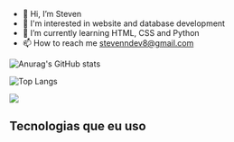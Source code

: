 - 👋 Hi, I’m Steven
- 👀 I'm interested in website and database development
- 🌱 I’m currently learning HTML, CSS and Python
- 📫 How to reach me stevenndev8@gmail.com

![Anurag's GitHub stats](https://github-readme-stats.vercel.app/api?username=steven-dev8&show_icons=true&theme=dark&locale=pt-br)

![Top Langs](https://github-readme-stats.vercel.app/api/top-langs/?username=steven-dev8&layout=compact&theme=dark)
</table>

<img src="https://i.pinimg.com/originals/42/83/6a/42836adf0826dbfa27034fc55566d3a2.gif">

## Tecnologias que eu uso
